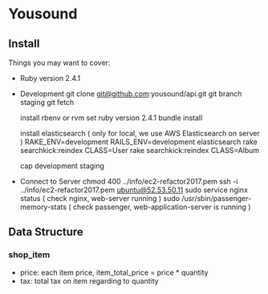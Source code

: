 # Yousound

## Install

Things you may want to cover:

- Ruby version
  2.4.1

- Development
  git clone git@github.com:yousound/api.git
  git branch staging
  git fetch

  install rbenv or rvm
  set ruby version 2.4.1
  bundle install

  install elasticsearch ( only for local, we use AWS Elasticsearch on server )
  RAKE_ENV=development RAILS_ENV=development elasticsearch
  rake searchkick:reindex CLASS=User
  rake searchkick:reindex CLASS=Album

  cap development staging

- Connect to Server
  chmod 400 ../info/ec2-refactor2017.pem
  ssh -i ../info/ec2-refactor2017.pem ubuntu@52.53.50.11
  sudo service nginx status ( check nginx, web-server running )
  sudo /usr/sbin/passenger-memory-stats ( check passenger, web-application-server is running )

## Data Structure

### shop_item

- price: each item price, item_total_price = price \* quantity
- tax: total tax on item regarding to quantity
